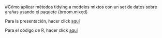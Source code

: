 #Cómo aplicar métodos tidying a modelos mixtos con un set de datos sobre arañas usando el paquete {broom.mixed} 

<!-- badges: start -->
<!-- badges: end -->

Para la presentación, hacer click [aquí](https://alejandraandrea.github.io/slides_broommixed) 

Para el código de R, hacer click [aquí](https://github.com/alejandraandrea/slides_broommixed/blob/main/codes_broommixed.R)
